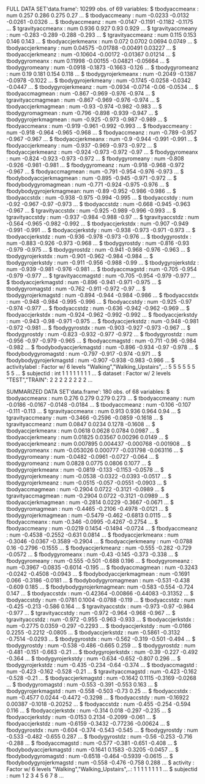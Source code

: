 
FULL DATA SET'data.frame':	10299 obs. of  69 variables:
 $ tbodyaccmeanx           : num  0.257 0.286 0.275 0.27 ...
 $ tbodyaccmeany           : num  -0.0233 -0.0132 -0.0261 -0.0326 ...
 $ tbodyaccmeanz           : num  -0.0147 -0.1191 -0.1182 -0.1175 ...
 $ tgravityaccmeanx        : num  0.936 0.927 0.93 0.929 ...
 $ tgravityaccmeany        : num  -0.283 -0.289 -0.288 -0.293 ...
 $ tgravityaccmeanz        : num  0.115 0.153 0.146 0.143 ...
 $ tbodyaccjerkmeanx       : num  0.072 0.0702 0.0694 0.0749 ...
 $ tbodyaccjerkmeany       : num  0.04575 -0.01788 -0.00491 0.03227 ...
 $ tbodyaccjerkmeanz       : num  -0.10604 -0.00172 -0.01367 0.01214 ...
 $ tbodygyromeanx          : num  0.11998 -0.00155 -0.04821 -0.05664 ...
 $ tbodygyromeany          : num  -0.0918 -0.1873 -0.1663 -0.126 ...
 $ tbodygyromeanz          : num  0.19 0.181 0.154 0.118 ...
 $ tbodygyrojerkmeanx      : num  -0.2049 -0.1387 -0.0978 -0.1022 ...
 $ tbodygyrojerkmeany      : num  -0.1745 -0.0258 -0.0342 -0.0447 ...
 $ tbodygyrojerkmeanz      : num  -0.0934 -0.0714 -0.06 -0.0534 ...
 $ tbodyaccmagmean         : num  -0.867 -0.969 -0.976 -0.974 ...
 $ tgravityaccmagmean      : num  -0.867 -0.969 -0.976 -0.974 ...
 $ tbodyaccjerkmagmean     : num  -0.93 -0.974 -0.982 -0.983 ...
 $ tbodygyromagmean        : num  -0.796 -0.898 -0.939 -0.947 ...
 $ tbodygyrojerkmagmean    : num  -0.925 -0.973 -0.987 -0.989 ...
 $ fbodyaccmeanx           : num  -0.919 -0.961 -0.992 -0.993 ...
 $ fbodyaccmeany           : num  -0.918 -0.964 -0.965 -0.968 ...
 $ fbodyaccmeanz           : num  -0.789 -0.957 -0.967 -0.967 ...
 $ fbodyaccjerkmeanx       : num  -0.9 -0.944 -0.991 -0.991 ...
 $ fbodyaccjerkmeany       : num  -0.937 -0.969 -0.973 -0.972 ...
 $ fbodyaccjerkmeanz       : num  -0.924 -0.973 -0.972 -0.97 ...
 $ fbodygyromeanx          : num  -0.824 -0.923 -0.973 -0.972 ...
 $ fbodygyromeany          : num  -0.808 -0.926 -0.981 -0.981 ...
 $ fbodygyromeanz          : num  -0.918 -0.968 -0.972 -0.967 ...
 $ fbodyaccmagmean         : num  -0.791 -0.954 -0.976 -0.973 ...
 $ fbodybodyaccjerkmagmean : num  -0.895 -0.945 -0.971 -0.972 ...
 $ fbodybodygyromagmean    : num  -0.771 -0.924 -0.975 -0.976 ...
 $ fbodybodygyrojerkmagmean: num  -0.89 -0.952 -0.986 -0.986 ...
 $ tbodyaccstdx            : num  -0.938 -0.975 -0.994 -0.995 ...
 $ tbodyaccstdy            : num  -0.92 -0.967 -0.97 -0.973 ...
 $ tbodyaccstdz            : num  -0.668 -0.945 -0.963 -0.967 ...
 $ tgravityaccstdx         : num  -0.925 -0.989 -0.996 -0.993 ...
 $ tgravityaccstdy         : num  -0.937 -0.984 -0.988 -0.97 ...
 $ tgravityaccstdz         : num  -0.564 -0.965 -0.982 -0.992 ...
 $ tbodyaccjerkstdx        : num  -0.907 -0.949 -0.991 -0.991 ...
 $ tbodyaccjerkstdy        : num  -0.938 -0.973 -0.971 -0.973 ...
 $ tbodyaccjerkstdz        : num  -0.936 -0.978 -0.973 -0.976 ...
 $ tbodygyrostdx           : num  -0.883 -0.926 -0.973 -0.968 ...
 $ tbodygyrostdy           : num  -0.816 -0.93 -0.979 -0.975 ...
 $ tbodygyrostdz           : num  -0.941 -0.968 -0.976 -0.963 ...
 $ tbodygyrojerkstdx       : num  -0.901 -0.962 -0.984 -0.984 ...
 $ tbodygyrojerkstdy       : num  -0.911 -0.956 -0.988 -0.99 ...
 $ tbodygyrojerkstdz       : num  -0.939 -0.981 -0.976 -0.981 ...
 $ tbodyaccmagstd          : num  -0.705 -0.954 -0.979 -0.977 ...
 $ tgravityaccmagstd       : num  -0.705 -0.954 -0.979 -0.977 ...
 $ tbodyaccjerkmagstd      : num  -0.896 -0.941 -0.971 -0.975 ...
 $ tbodygyromagstd         : num  -0.762 -0.911 -0.972 -0.97 ...
 $ tbodygyrojerkmagstd     : num  -0.894 -0.944 -0.984 -0.986 ...
 $ fbodyaccstdx            : num  -0.948 -0.984 -0.995 -0.996 ...
 $ fbodyaccstdy            : num  -0.925 -0.97 -0.974 -0.977 ...
 $ fbodyaccstdz            : num  -0.636 -0.942 -0.962 -0.969 ...
 $ fbodyaccjerkstdx        : num  -0.924 -0.962 -0.992 -0.992 ...
 $ fbodyaccjerkstdy        : num  -0.943 -0.98 -0.971 -0.975 ...
 $ fbodyaccjerkstdz        : num  -0.948 -0.981 -0.972 -0.981 ...
 $ fbodygyrostdx           : num  -0.903 -0.927 -0.973 -0.967 ...
 $ fbodygyrostdy           : num  -0.823 -0.932 -0.977 -0.972 ...
 $ fbodygyrostdz           : num  -0.956 -0.97 -0.979 -0.965 ...
 $ fbodyaccmagstd          : num  -0.711 -0.96 -0.984 -0.982 ...
 $ fbodybodyaccjerkmagstd  : num  -0.896 -0.934 -0.97 -0.978 ...
 $ fbodybodygyromagstd     : num  -0.797 -0.917 -0.974 -0.971 ...
 $ fbodybodygyrojerkmagstd : num  -0.907 -0.938 -0.983 -0.986 ...
 $ activitylabel           : Factor w/ 6 levels "Walking","Walking_Upstairs",..: 5 5 5 5 5 5 5 5 ...
 $ subjectid               : int  1 1 1 1 1 1 1 1 ...
 $ dataset                 : Factor w/ 2 levels "TEST","TRAIN": 2 2 2 2 2 2 2 2 ...


SUMMARIZED DATA SET'data.frame':	180 obs. of  68 variables:
 $ tbodyaccmeanx           : num  0.276 0.279 0.279 0.273 ...
 $ tbodyaccmeany           : num  -0.0186 -0.0167 -0.0148 -0.0184 ...
 $ tbodyaccmeanz           : num  -0.106 -0.107 -0.111 -0.113 ...
 $ tgravityaccmeanx        : num  0.913 0.936 0.964 0.94 ...
 $ tgravityaccmeany        : num  -0.3466 -0.2596 -0.0859 -0.1618 ...
 $ tgravityaccmeanz        : num  0.0847 0.0234 0.1278 -0.1608 ...
 $ tbodyaccjerkmeanx       : num  0.0618 0.0628 0.0784 0.0987 ...
 $ tbodyaccjerkmeany       : num  0.01825 0.03567 0.00296 0.0149 ...
 $ tbodyaccjerkmeanz       : num  0.007895 0.004437 -0.000768 -0.001908 ...
 $ tbodygyromeanx          : num  -0.053026 0.000777 -0.031798 -0.063116 ...
 $ tbodygyromeany          : num  -0.0482 -0.0961 -0.0727 -0.064 ...
 $ tbodygyromeanz          : num  0.0828 0.0775 0.0806 0.1077 ...
 $ tbodygyrojerkmeanx      : num  -0.0819 -0.133 -0.1153 -0.0578 ...
 $ tbodygyrojerkmeany      : num  -0.0538 -0.0322 -0.0393 -0.0517 ...
 $ tbodygyrojerkmeanz      : num  -0.0515 -0.057 -0.0551 -0.0903 ...
 $ tbodyaccmagmean         : num  -0.2904 0.0722 -0.3121 -0.0989 ...
 $ tgravityaccmagmean      : num  -0.2904 0.0722 -0.3121 -0.0989 ...
 $ tbodyaccjerkmagmean     : num  -0.2814 0.0229 -0.3667 -0.0671 ...
 $ tbodygyromagmean        : num  -0.4465 -0.2106 -0.4978 -0.0121 ...
 $ tbodygyrojerkmagmean    : num  -0.5479 -0.462 -0.6813 0.0115 ...
 $ fbodyaccmeanx           : num  -0.346 -0.0995 -0.4267 -0.2754 ...
 $ fbodyaccmeany           : num  -0.0219 0.1454 -0.1494 -0.0724 ...
 $ fbodyaccmeanz           : num  -0.4538 -0.2552 -0.631 0.0814 ...
 $ fbodyaccjerkmeanx       : num  -0.3046 -0.0367 -0.3589 -0.2904 ...
 $ fbodyaccjerkmeany       : num  -0.0788 0.16 -0.2796 -0.1555 ...
 $ fbodyaccjerkmeanz       : num  -0.555 -0.282 -0.729 -0.0572 ...
 $ fbodygyromeanx          : num  -0.43 -0.145 -0.373 -0.338 ...
 $ fbodygyromeany          : num  -0.555 -0.501 -0.688 0.196 ...
 $ fbodygyromeanz          : num  -0.3967 -0.0835 -0.6014 -0.195 ...
 $ fbodyaccmagmean         : num  -0.3243 -0.0242 -0.4508 -0.0943 ...
 $ fbodybodyaccjerkmagmean : num  -0.1691 0.066 -0.3186 -0.0181 ...
 $ fbodybodygyromagmean    : num  -0.531 -0.438 -0.609 0.185 ...
 $ fbodybodygyrojerkmagmean: num  -0.583 -0.554 -0.724 0.147 ...
 $ tbodyaccstdx            : num  -0.42364 -0.00866 -0.44083 -0.31352 ...
 $ tbodyaccstdy            : num  -0.0781 0.1004 -0.0788 -0.119 ...
 $ tbodyaccstdz            : num  -0.425 -0.213 -0.586 0.164 ...
 $ tgravityaccstdx         : num  -0.973 -0.97 -0.984 -0.977 ...
 $ tgravityaccstdy         : num  -0.972 -0.964 -0.968 -0.967 ...
 $ tgravityaccstdz         : num  -0.972 -0.955 -0.963 -0.933 ...
 $ tbodyaccjerkstdx        : num  -0.2775 0.0359 -0.297 -0.2293 ...
 $ tbodyaccjerkstdy        : num  -0.0166 0.2255 -0.2212 -0.0805 ...
 $ tbodyaccjerkstdz        : num  -0.5861 -0.3132 -0.7514 -0.0293 ...
 $ tbodygyrostdx           : num  -0.562 -0.319 -0.501 -0.494 ...
 $ tbodygyrostdy           : num  -0.538 -0.486 -0.665 0.259 ...
 $ tbodygyrostdz           : num  -0.481 -0.151 -0.663 -0.21 ...
 $ tbodygyrojerkstdx       : num  -0.39 -0.227 -0.492 -0.364 ...
 $ tbodygyrojerkstdy       : num  -0.634 -0.652 -0.807 0.296 ...
 $ tbodygyrojerkstdz       : num  -0.435 -0.234 -0.64 -0.374 ...
 $ tbodyaccmagstd          : num  -0.423 -0.162 -0.528 -0.21 ...
 $ tgravityaccmagstd       : num  -0.423 -0.162 -0.528 -0.21 ...
 $ tbodyaccjerkmagstd      : num  -0.1642 0.1115 -0.3169 -0.0268 ...
 $ tbodygyromagstd         : num  -0.553 -0.391 -0.553 0.163 ...
 $ tbodygyrojerkmagstd     : num  -0.558 -0.503 -0.73 0.25 ...
 $ fbodyaccstdx            : num  -0.4577 0.0244 -0.4472 -0.3298 ...
 $ fbodyaccstdy            : num  -0.16922 0.00387 -0.1018 -0.20252 ...
 $ fbodyaccstdz            : num  -0.455 -0.254 -0.594 0.116 ...
 $ fbodyaccjerkstdx        : num  -0.314 0.018 -0.297 -0.235 ...
 $ fbodyaccjerkstdy        : num  -0.0153 0.2134 -0.2099 -0.061 ...
 $ fbodyaccjerkstdz        : num  -0.6159 -0.3432 -0.77236 -0.00624 ...
 $ fbodygyrostdx           : num  -0.604 -0.374 -0.543 -0.545 ...
 $ fbodygyrostdy           : num  -0.533 -0.482 -0.655 0.287 ...
 $ fbodygyrostdz           : num  -0.56 -0.253 -0.716 -0.288 ...
 $ fbodyaccmagstd          : num  -0.577 -0.381 -0.651 -0.408 ...
 $ fbodybodyaccjerkmagstd  : num  -0.1641 0.1583 -0.3205 -0.0457 ...
 $ fbodybodygyromagstd     : num  -0.6518 -0.464 -0.5939 -0.0615 ...
 $ fbodybodygyrojerkmagstd : num  -0.558 -0.476 -0.758 0.288 ...
 $ activity                : Factor w/ 6 levels "Walking","Walking_Upstairs",..: 1 1 1 1 1 1 1 1 ...
 $ subjectid               : num  1 2 3 4 5 6 7 8 ...
